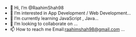 - 👋 Hi, I’m @RaahimShah98
- 👀 I’m interested in App Development /  Web Development...
- 🌱 I’m currently learning JavaScript , Java...
- 💞️ I’m looking to collaborate on ...
- 📫 How to reach me Email:raahimshah98@gmail.com ...

<!---
RaahimShah98/RaahimShah98 is a ✨ special ✨ repository because its `README.md` (this file) appears on your GitHub profile.
You can click the Preview link to take a look at your changes.
--->
